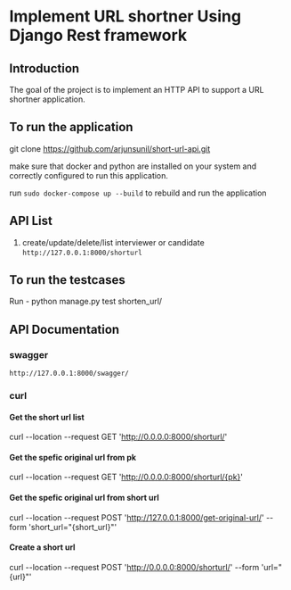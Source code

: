 # Implement URL shortner Using Django Rest framework

## Introduction

The goal of the project is to implement an HTTP API to support a URL shortner application. 


## To run the application

git clone https://github.com/arjunsunil/short-url-api.git


make sure that docker and python are installed on your system and correctly configured to run this application.

run `sudo docker-compose up --build` to rebuild and run the application

## API List
1. create/update/delete/list interviewer or candidate `http://127.0.0.1:8000/shorturl`


## To run the testcases

 Run - python manage.py test shorten_url/

## API Documentation

### swagger

`http://127.0.0.1:8000/swagger/`


### curl

#### Get the short url list
curl --location --request GET 'http://0.0.0.0:8000/shorturl/'


#### Get the spefic original url from pk
curl --location --request GET 'http://0.0.0.0:8000/shorturl/{pk}'

#### Get the spefic original url from short url
curl --location --request POST 'http://127.0.0.1:8000/get-original-url/' 
--form 'short_url="{short_url}"'



#### Create a short url
curl --location --request POST 'http://0.0.0.0:8000/shorturl/' 
--form 'url="{url}"'
